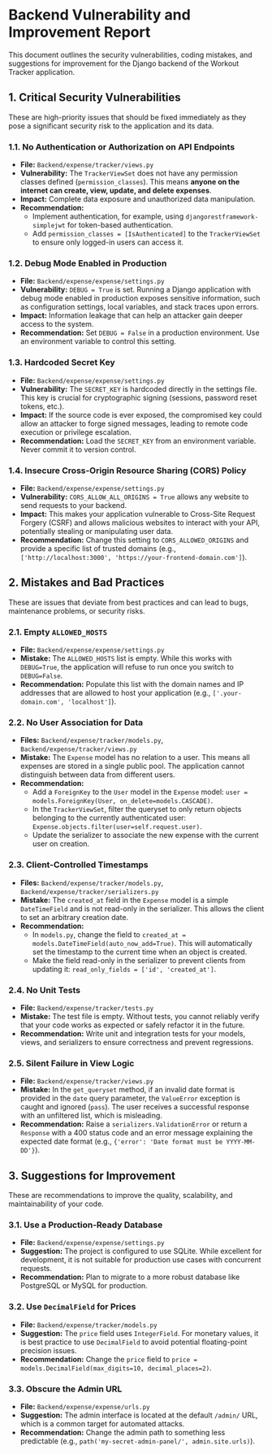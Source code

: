 # Backend Vulnerability and Improvement Report

This document outlines the security vulnerabilities, coding mistakes, and suggestions for improvement for the Django backend of the Workout Tracker application.

## 1. Critical Security Vulnerabilities

These are high-priority issues that should be fixed immediately as they pose a significant security risk to the application and its data.

### 1.1. No Authentication or Authorization on API Endpoints
- **File:** `Backend/expense/tracker/views.py`
- **Vulnerability:** The `TrackerViewSet` does not have any permission classes defined (`permission_classes`). This means **anyone on the internet can create, view, update, and delete expenses**.
- **Impact:** Complete data exposure and unauthorized data manipulation.
- **Recommendation:**
    - Implement authentication, for example, using `djangorestframework-simplejwt` for token-based authentication.
    - Add `permission_classes = [IsAuthenticated]` to the `TrackerViewSet` to ensure only logged-in users can access it.

### 1.2. Debug Mode Enabled in Production
- **File:** `Backend/expense/expense/settings.py`
- **Vulnerability:** `DEBUG = True` is set. Running a Django application with debug mode enabled in production exposes sensitive information, such as configuration settings, local variables, and stack traces upon errors.
- **Impact:** Information leakage that can help an attacker gain deeper access to the system.
- **Recommendation:** Set `DEBUG = False` in a production environment. Use an environment variable to control this setting.

### 1.3. Hardcoded Secret Key
- **File:** `Backend/expense/expense/settings.py`
- **Vulnerability:** The `SECRET_KEY` is hardcoded directly in the settings file. This key is crucial for cryptographic signing (sessions, password reset tokens, etc.).
- **Impact:** If the source code is ever exposed, the compromised key could allow an attacker to forge signed messages, leading to remote code execution or privilege escalation.
- **Recommendation:** Load the `SECRET_KEY` from an environment variable. Never commit it to version control.

### 1.4. Insecure Cross-Origin Resource Sharing (CORS) Policy
- **File:** `Backend/expense/expense/settings.py`
- **Vulnerability:** `CORS_ALLOW_ALL_ORIGINS = True` allows any website to send requests to your backend.
- **Impact:** This makes your application vulnerable to Cross-Site Request Forgery (CSRF) and allows malicious websites to interact with your API, potentially stealing or manipulating user data.
- **Recommendation:** Change this setting to `CORS_ALLOWED_ORIGINS` and provide a specific list of trusted domains (e.g., `['http://localhost:3000', 'https://your-frontend-domain.com']`).

## 2. Mistakes and Bad Practices

These are issues that deviate from best practices and can lead to bugs, maintenance problems, or security risks.

### 2.1. Empty `ALLOWED_HOSTS`
- **File:** `Backend/expense/expense/settings.py`
- **Mistake:** The `ALLOWED_HOSTS` list is empty. While this works with `DEBUG=True`, the application will refuse to run once you switch to `DEBUG=False`.
- **Recommendation:** Populate this list with the domain names and IP addresses that are allowed to host your application (e.g., `['.your-domain.com', 'localhost']`).

### 2.2. No User Association for Data
- **Files:** `Backend/expense/tracker/models.py`, `Backend/expense/tracker/views.py`
- **Mistake:** The `Expense` model has no relation to a user. This means all expenses are stored in a single public pool. The application cannot distinguish between data from different users.
- **Recommendation:**
    - Add a `ForeignKey` to the `User` model in the `Expense` model: `user = models.ForeignKey(User, on_delete=models.CASCADE)`.
    - In the `TrackerViewSet`, filter the queryset to only return objects belonging to the currently authenticated user: `Expense.objects.filter(user=self.request.user)`.
    - Update the serializer to associate the new expense with the current user on creation.

### 2.3. Client-Controlled Timestamps
- **Files:** `Backend/expense/tracker/models.py`, `Backend/expense/tracker/serializers.py`
- **Mistake:** The `created_at` field in the `Expense` model is a simple `DateTimeField` and is not read-only in the serializer. This allows the client to set an arbitrary creation date.
- **Recommendation:**
    - In `models.py`, change the field to `created_at = models.DateTimeField(auto_now_add=True)`. This will automatically set the timestamp to the current time when an object is created.
    - Make the field read-only in the serializer to prevent clients from updating it: `read_only_fields = ['id', 'created_at']`.

### 2.4. No Unit Tests
- **File:** `Backend/expense/tracker/tests.py`
- **Mistake:** The test file is empty. Without tests, you cannot reliably verify that your code works as expected or safely refactor it in the future.
- **Recommendation:** Write unit and integration tests for your models, views, and serializers to ensure correctness and prevent regressions.

### 2.5. Silent Failure in View Logic
- **File:** `Backend/expense/tracker/views.py`
- **Mistake:** In the `get_queryset` method, if an invalid date format is provided in the `date` query parameter, the `ValueError` exception is caught and ignored (`pass`). The user receives a successful response with an unfiltered list, which is misleading.
- **Recommendation:** Raise a `serializers.ValidationError` or return a `Response` with a 400 status code and an error message explaining the expected date format (e.g., `{'error': 'Date format must be YYYY-MM-DD'}`).

## 3. Suggestions for Improvement

These are recommendations to improve the quality, scalability, and maintainability of your code.

### 3.1. Use a Production-Ready Database
- **File:** `Backend/expense/expense/settings.py`
- **Suggestion:** The project is configured to use SQLite. While excellent for development, it is not suitable for production use cases with concurrent requests.
- **Recommendation:** Plan to migrate to a more robust database like PostgreSQL or MySQL for production.

### 3.2. Use `DecimalField` for Prices
- **File:** `Backend/expense/tracker/models.py`
- **Suggestion:** The `price` field uses `IntegerField`. For monetary values, it is best practice to use `DecimalField` to avoid potential floating-point precision issues.
- **Recommendation:** Change the `price` field to `price = models.DecimalField(max_digits=10, decimal_places=2)`.

### 3.3. Obscure the Admin URL
- **File:** `Backend/expense/expense/urls.py`
- **Suggestion:** The admin interface is located at the default `/admin/` URL, which is a common target for automated attacks.
- **Recommendation:** Change the admin path to something less predictable (e.g., `path('my-secret-admin-panel/', admin.site.urls)`).
